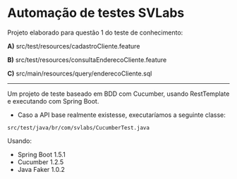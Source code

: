 # Automação de testes SVLabs

Projeto elaborado para questão 1 do teste de conhecimento:

**A)** src/test/resources/cadastroCliente.feature

**B)** src/test/resources/consultaEnderecoCliente.feature

**C)** src/main/resources/query/enderecoCliente.sql

---

Um projeto de teste baseado em BDD com Cucumber, usando RestTemplate e executando com Spring Boot.

- Caso a API base realmente existesse, executaríamos a seguinte classe: 
```
src/test/java/br/com/svlabs/CucumberTest.java
```

Usando:
 - Spring Boot 1.5.1
 - Cucumber 1.2.5
 - Java Faker 1.0.2
